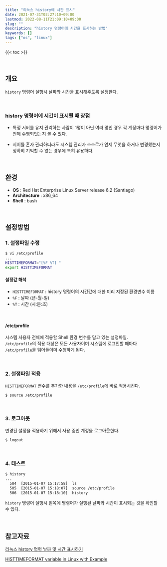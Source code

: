 ```yaml
---
title: "리눅스 history에 시간 표시"
date: 2021-07-31T02:27:10+09:00
lastmod: 2022-08-11T21:09:10+09:00
slug: ""
description: "history 명령어에 시간을 표시하는 방법"
keywords: []
tags: ["os", "linux"]
---
```


{{< toc >}}

&nbsp;

## 개요

`history` 명령어 실행시 날짜와 시간을 표시해주도록 설정한다.  

&nbsp;

### history 명령어에 시간이 표시될 때 장점

- 특정 서버를 유지 관리하는 사람이 1명이 아닌 여러 명인 경우 각 계정마다 명령어가 언제 수행되엇는지 볼 수 있다.

- 서버를 혼자 관리하더라도 시스템 관리자 스스로가 언제 무엇을 하거나 변경했는지 정확히 기억할 수 없는 경우에 특히 유용하다.  

&nbsp;

## 환경

- **OS** : Red Hat Enterprise Linux Server release 6.2 (Santiago)
- **Architecture** : x86_64
- **Shell** : bash

&nbsp;

## 설정방법

### 1. 설정파일 수정

```bash
$ vi /etc/profile
...
HISTTIMEFORMAT="[%F %T] "
export HISTTIMEFORMAT
```

#### 설정값 해석

- `HISTTIMEFORMAT` : history 명령어의 시간값에 대한 미리 지정된 환경변수 이름
- `%F` : 날짜 (년-월-일)  
- `%T` : 시간 (시:분:초)  

&nbsp;

#### /etc/profile

시스템 사용자 전체에 적용할 Shell 환경 변수를 담고 있는 설정파일.  
`/etc/profile`의 적용 대상은 모든 사용자이며 시스템에 로그인할 때마다 `/etc/profile`을 읽어들이며 수행하게 된다.  

&nbsp;

### 2. 설정파일 적용

`HISTTIMEFORMAT` 변수를 추가한 내용을 `/etc/profile`에 바로 적용시킨다.

```bash
$ source /etc/profile
```

&nbsp;

### 3. 로그아웃

변경된 설정을 적용하기 위해서 사용 중인 계정을 로그아웃한다.  

```bash
$ logout
```

&nbsp;

### 4. 테스트

```bash
$ history
...
  504  [2015-01-07 15:17:58]  ls
  505  [2015-01-07 15:18:07]  source /etc/profile
  506  [2015-01-07 15:18:10]  history
```

`history` 명령어 실행시 왼쪽에 명령어가 실행된 날짜와 시간이 표시되는 것을 확인할 수 있다.  

&nbsp;

## 참고자료

[리눅스 history 명령 날짜 및 시간 표시하기](https://www.hahwul.com/2015/01/07/history-view-date-and-time-in-history/)

[HISTTIMEFORMAT variable in Linux with Example](https://www.geeksforgeeks.org/histtimeformat-variable-in-linux-with-example/)
